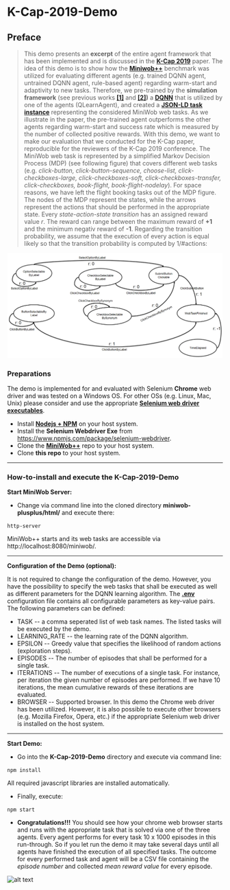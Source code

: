 # K-Cap-2019-Demo

## Preface
> This demo presents an **excerpt** of the entire agent framework that has been implemented and is discussed in the **[K-Cap 2019](http://www.k-cap.org/2019/index.html)** paper. The idea of this demo is to show how the **[Miniwob++](https://github.com/stanfordnlp/miniwob-plusplus)** benchmark was utilized for evaluating different agents (e.g. trained DQNN agent, untrained DQNN agent, rule-based agent) regarding warm-start and adaptivity to new tasks. Therefore, we pre-trained by the __simulation framework__ (see previous works **[[1]](http://few.vu.nl/~vbr240/semantics2018/Semantics_2018_paper_33.pdf)** and **[[2]](https://link.springer.com/chapter/10.1007/978-3-030-03667-6_16))** a **[DQNN](https://raw.githubusercontent.com/nmerkle/K-Cap-2019-Demo/master/MiniWobTask.json)** that is utilized by one of the agents (QLearnAgent), and created a **[JSON-LD task instance](https://raw.githubusercontent.com/nmerkle/K-Cap-2019-Demo/master/task.json)** representing the considered MiniWob web tasks. As we illustrate in the paper, the pre-trained agent outperforms the other agents regarding warm-start and success rate which is measured by the number of collected positive rewards. With this demo, we want to make our evaluation that we conducted for the K-Cap paper, reproducible for the reviewers of the K-Cap 2019 conference. 
The MiniWob web task is represented by a simplified Markov Decision Process (MDP) (see following figure) that covers different web tasks (e.g. *click-button, click-button-sequence, choose-list, click-checkboxes-large, click-checkboxes-soft, click-checkboxes-transfer, click-checkboxes, book-flight, book-flight-nodelay*). For space reasons, we have left the flight booking tasks out of the MDP figure. The nodes of the MDP represent the states, while the arrows represent the actions that should be performed in the appropriate state. Every *state-action-state transition* has an assigned reward value *r*. The reward can range between the maximum reward of **+1** and the minimum negativ reward of **-1**. Regarding the transition probability, we assume that the execution of every action is equal likely so that the transition probability is computed by 1/#actions:

![alt text](https://github.com/nmerkle/K-Cap-2019-Demo/blob/master/MDP.png "Simplified MDP for the considered web tasks")

### Preparations
The demo is implemented for and evaluated with Selenium <b>Chrome</b> web driver and was tested on a Windows OS. For other OSs (e.g. Linux, Mac, Unix) please consider and use the appropriate **[Selenium web driver executables](https://www.npmjs.com/package/selenium-webdriver)**.

* Install **[Nodejs + NPM](https://nodejs.org/en/download/)** on your host system.
* Install the **Selenium Webdriver Exe** from https://www.npmjs.com/package/selenium-webdriver. 
* Clone the **[MiniWob++](https://github.com/stanfordnlp/miniwob-plusplus)** repo to your host system.
* Clone **this repo** to your host system.

---

### How-to-install and execute the K-Cap-2019-Demo

__Start MiniWob Server:__ 
* Change  via command line into the cloned directory **miniwob-plusplus/html/** and execute there:
``` console
http-server
```
MiniWob++ starts and its web tasks are accessible via http://localhost:8080/miniwob/.

---

__Configuration of the Demo (optional):__

It is not required to change the configuration of the demo. However, you have the possibility to specify the web tasks that shall be executed as well as different parameters for the DQNN learning algorithm. The **[.env](https://github.com/nmerkle/K-Cap-2019-Demo/blob/master/.env)** configuration file contains all configurable parameters as key-value pairs. The following parameters can be defined:
* TASK -- a comma seperated list of web task names. The listed tasks will be executed by the demo.
* LEARNING_RATE -- the learning rate of the DQNN algorithm.
* EPSILON -- Greedy value that specifies the likelihood of random actions (exploration steps).
* EPISODES -- The number of episodes that shall be performed for a single task.
* ITERATIONS -- The number of executions of a single task. For instance, per iteration the given number of episodes are performed. If we have 10 iterations, the mean cumulative rewards of these iterations are evaluated. 
* BROWSER -- Supported browser. In this demo the Chrome web driver has been utilized. However, it is also possible to execute other browsers (e.g. Mozilla Firefox, Opera, etc.) if the appropriate Selenium web driver is installed on the host system.

---

__Start Demo:__ 
* Go into the **K-Cap-2019-Demo** directory and execute via command line: 
``` console
npm install
```
All required javascript libraries are installed automatically.

* Finally, execute:
``` console
npm start 
```
* **Congratulations!!!** You should see how your chrome web browser starts and runs with the appropriate task that is solved via one of the three agents. Every agent performs for every task 10 x 1000 episodes in this run-through. So if you let run the demo it may take several days until all agents have finished the execution of all specified tasks. The outcome for every performed task and agent will be a CSV file containing the *episode number* and collected *mean reward value* for every episode.

![alt text](https://github.com/nmerkle/K-Cap2019_Demo/blob/master/screenshot.png "MiniWob++ Task execution")

